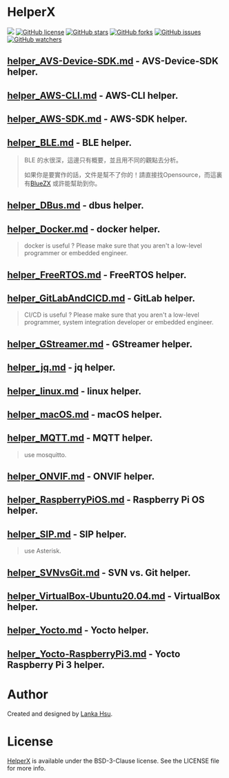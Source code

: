 # HelperX
[![](https://img.shields.io/badge/Powered%20by-lankahsu%20-brightgreen.svg)](https://github.com/lankahsu520/HelperX)
[![GitHub license][license-image]][license-url]
[![GitHub stars][stars-image]][stars-url]
[![GitHub forks][forks-image]][forks-url]
[![GitHub issues][issues-image]][issues-image]
[![GitHub watchers][watchers-image]][watchers-image]

[license-image]: https://img.shields.io/github/license/lankahsu520/HelperX.svg
[license-url]: https://github.com/lankahsu520/HelperX/blob/master/LICENSE
[stars-image]: https://img.shields.io/github/stars/lankahsu520/HelperX.svg
[stars-url]: https://github.com/lankahsu520/HelperX/stargazers
[forks-image]: https://img.shields.io/github/forks/lankahsu520/HelperX.svg
[forks-url]: https://github.com/lankahsu520/HelperX/network
[issues-image]: https://img.shields.io/github/issues/lankahsu520/HelperX.svg
[issues-url]: https://github.com/lankahsu520/HelperX/issues
[watchers-image]: https://img.shields.io/github/watchers/lankahsu520/HelperX.svg
[watchers-url]: https://github.com/lankahsu520/HelperX/watchers

## [helper_AVS-Device-SDK.md](https://github.com/lankahsu520/HelperX/blob/master/helper_AVS-Device-SDK.md) - AVS-Device-SDK helper.

## [helper_AWS-CLI.md](https://github.com/lankahsu520/HelperX/blob/master/helper_AWS-CLI.md) - AWS-CLI helper.

## [helper_AWS-SDK.md](https://github.com/lankahsu520/HelperX/blob/master/helper_AWS-SDK.md) - AWS-SDK helper.

## [helper_BLE.md](https://github.com/lankahsu520/HelperX/blob/master/helper_BLE.md) - BLE helper.

> BLE 的水很深，這邊只有概要，並且用不同的觀點去分析。
>
> 如果你是要實作的話，文件是幫不了你的！請直接找Opensource，而這裏有[BlueZX](https://github.com/lankahsu520/BlueZX) 或許能幫助到你。

## [helper_DBus.md](https://github.com/lankahsu520/HelperX/blob/master/helper_DBus.md) - dbus helper.
## [helper_Docker.md](https://github.com/lankahsu520/HelperX/blob/master/helper_Docker.md) - docker helper.
> docker is useful ? Please make sure that you aren't a low-level programmer or embedded engineer.

## [helper_FreeRTOS.md](https://github.com/lankahsu520/HelperX/blob/master/helper_FreeRTOS.md) - FreeRTOS helper.

## [helper_GitLabAndCICD.md](https://github.com/lankahsu520/HelperX/blob/master/helper_GitLabAndCICD.md) - GitLab helper.

> CI/CD is useful ? Please make sure that you aren't a low-level programmer, system integration developer or embedded engineer.

## [helper_GStreamer.md](https://github.com/lankahsu520/HelperX/blob/master/helper_GStreamer.md) - GStreamer helper.

## [helper_jq.md](https://github.com/lankahsu520/HelperX/blob/master/helper_jq.md) - jq helper.

## [helper_linux.md](https://github.com/lankahsu520/HelperX/blob/master/helper_linux.md) - linux helper.

## [helper_macOS.md](https://github.com/lankahsu520/HelperX/blob/master/helper_macOS.md) - macOS helper.

## [helper_MQTT.md](https://github.com/lankahsu520/HelperX/blob/master/helper_MQTT.md) - MQTT helper.

> use mosquitto.

## [helper_ONVIF.md](https://github.com/lankahsu520/HelperX/blob/master/helper_ONVIF.md) - ONVIF helper.

## [helper_RaspberryPiOS.md](https://github.com/lankahsu520/HelperX/blob/master/helper_RaspberryPiOS.md) - Raspberry Pi OS helper.

## [helper_SIP.md](https://github.com/lankahsu520/HelperX/blob/master/helper_SIP.md) - SIP helper.

> use Asterisk.

## [helper_SVNvsGit.md](https://github.com/lankahsu520/HelperX/blob/master/helper_SVNvsGit.md) - SVN vs. Git helper.
## [helper_VirtualBox-Ubuntu20.04.md](https://github.com/lankahsu520/HelperX/blob/master/helper_VirtualBox.md) - VirtualBox helper.
## [helper_Yocto.md](https://github.com/lankahsu520/HelperX/blob/master/helper_Yocto.md) - Yocto helper.

## [helper_Yocto-RaspberryPi3.md](https://github.com/lankahsu520/HelperX/blob/master/helper_Yocto-RaspberryPi3.md) - Yocto Raspberry Pi 3 helper.

# Author

Created and designed by [Lanka Hsu](lankahsu@gmail.com).

# License

[HelperX](https://github.com/lankahsu520/HelperX) is available under the BSD-3-Clause license. See the LICENSE file for more info.

